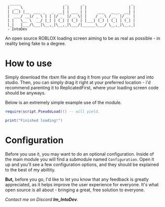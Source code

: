 ```
  _____                    _       _                     _ 
 |  __ \                  | |     | |                   | |
 | |__) |__  ___ _   _  __| | ___ | |     ___   __ _  __| |
 |  ___/ __|/ _ \ | | |/ _` |/ _ \| |    / _ \ / _` |/ _` |
 | |   \__ \  __/ |_| | (_| | (_) | |___| (_) | (_| | (_| |
 |_|   |___/\___|\__,_|\__,_|\___/|______\___/ \__,_|\__,_|
 - IntoDev
```

An open source ROBLOX loading screen aiming to be as real as possible - in reality being fake to a degree.


# How to use
Simply download the rbxm file and drag it from your file explorer and into studio.
Then, you can simply drag it right at your preferred location - i'd recommend parenting it to ReplicatedFirst, where your loading screen code should be anyways.

Below is an extremely simple example use of the module.
```lua
require(script.PseudoLoad)() -- will yield.

print("Finished loading!")
```

# Configuration
Before you use it, you may want to do an optional configuration.
Inside of the main module you will find a submodule named `Configuration`.
Open it up and you'll see a few configuration options, and they should be explained to the best of my abiltity.




**But,**
before you go, I'd like to let you know that any feedback is greatly appreciated,
as it helps improve the user experience for everyone. It's what open source is all about - bringing a great, free solution to everyone.

*Contact me on Discord* ***Im_IntoDev***.
